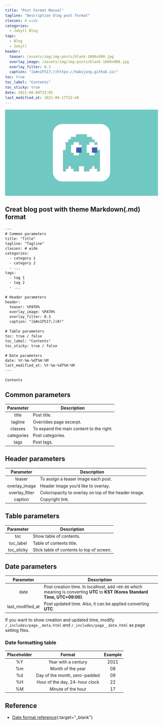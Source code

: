 ```yaml
---
title: "Post Format Manual"
tagline: "Description blog post format"
classes: # wide
categories:
  - Jekyll Blog
tags:
  - Blog
  - Jekyll
header:
  teaser: /assets/img/img-posts/blank-1600x900.jpg
  overlay_image: /assets/img/img-posts/blank-1600x900.jpg
  overlay_filter: 0.3
  caption: "[&#x1F517;](https://habijung.github.io)"
toc: true
toc_label: "Contents"
toc_sticky: true
date: 2021-08-08T23:05
last_modified_at: 2021-08-17T22:48
---
```



![Thumbnail](/assets/img/img-posts/blank-1600x900.jpg)

## Creat blog post with theme **Markdown(.md)** format

```
---
# Common parameters
title: "Title"
tagline: "Tagline"
classes: # wide
categories:
  - category 1
  - category 2
  - ...
tags:
  - tag 1
  - tag 2
  - ...

# Header parameters
header:
  teaser: %PATH%
  overlay_image: %PATH%
  overlay_filter: 0.3
  caption: "[&#x1F517;](#)"

# Table parameters
toc: true / false
toc_label: "Contents"
toc_sticky: true / false

# Date parameters
date: %Y-%m-%dT%H:%M
last_modified_at: %Y-%m-%dT%H:%M
---

Contents
```

## Common parameters

| Parameter | Description |
| :-------: | ----------- |
| title | Post title. |
| tagline | Overrides page excerpt. |
| classes | To expand the main content to the right. |
| categories | Post categories. |
| tags | Post tags. |


## Header parameters

| Parameter | Description |
| :-------: | ----------- |
| teaser | To assign a teaser image each post. |
| overlay_image | Header image you’d like to overlay. |
| overlay_filter | Color/opacity to overlay on top of the header image. |
| caption | Copyright link. |


## Table parameters

| Parameter | Description |
| :-------: | ----------- |
| toc | Show table of contents. |
| toc_label | Table of contents title. |
| toc_sticky | Stick table of contents to top of screen. |


## Date parameters

| Parameter | Description |
| :-------: | ----------- |
| date | Post creation time. In localhost, add `+09:00` which meaning is converting **UTC** to **KST (Korea Standard Time, UTC+09:00)**. |
| last_modified_at | Post updated time. Also, it can be applied converting **UTC**. |

If you want to show creation and updated time, modify `/_includes/page__meta.html` and `/_includes/page__date.html` as page setting files.

### Date formatting table

| Placeholder | Format | Example |
| :---------: | :----: | :-----: |
| %Y | Year with a century | 2021 |
| %m | Month of the year | 08 |
| %d | Day of the month, zero-padded | 09 |
| %H | Hour of the day, 24-hour clock | 22 |
| %M | Minute of the hour | 17 |


## Reference
- [Date format reference](https://blog.yena.io/studynote/2017/11/06/Date-Formatting.html){:target="_blank"}
